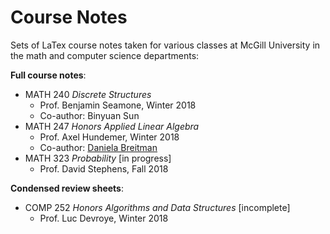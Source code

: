 # Course Notes
Sets of LaTex course notes taken for various classes at McGill University in the math and computer science departments:

**Full course notes**:
- MATH 240 *Discrete Structures* 
  - Prof. Benjamin Seamone, Winter 2018
  - Co-author: Binyuan Sun
- MATH 247 *Honors Applied Linear Algebra* 
  - Prof. Axel Hundemer, Winter 2018
  - Co-author: [Daniela Breitman](https://github.com/Danielabreitman)
- MATH 323 *Probability* [in progress]
  - Prof. David Stephens, Fall 2018
  
**Condensed review sheets**: 
- COMP 252 *Honors Algorithms and Data Structures* [incomplete]
  - Prof. Luc Devroye, Winter 2018
